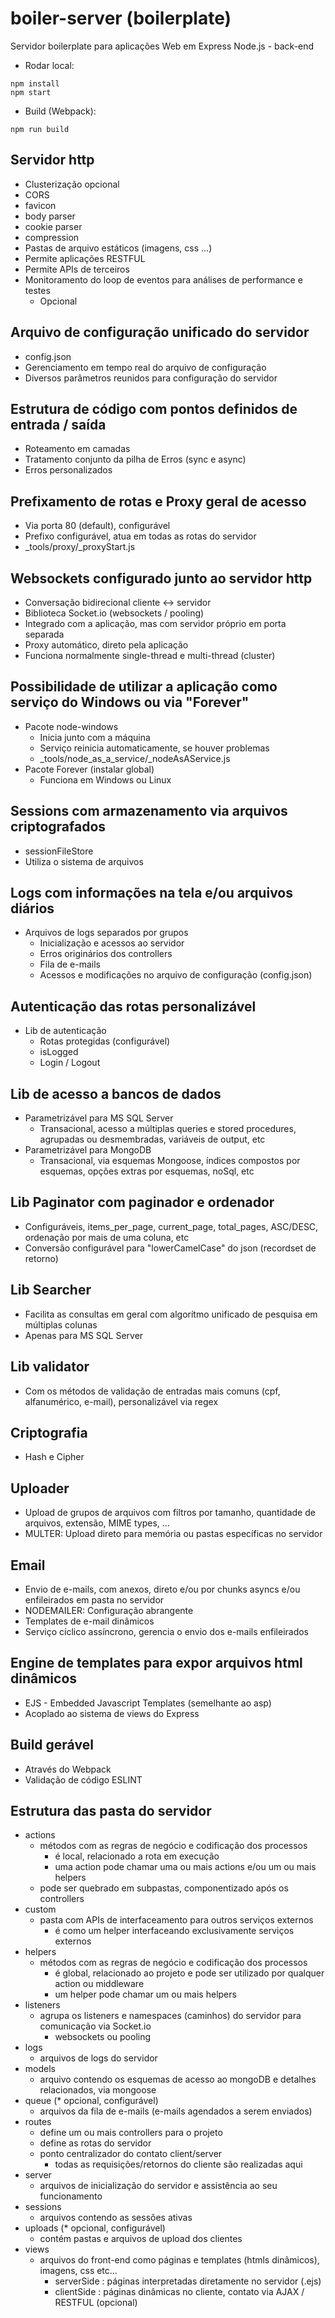 # boiler-server (boilerplate)

Servidor boilerplate para aplicações Web em Express Node.js - back-end

* Rodar local:
```
npm install
npm start
```

* Build (Webpack):
```
npm run build
```

## Servidor http
  * Clusterização opcional
  * CORS
  * favicon
  * body parser
  * cookie parser
  * compression
  * Pastas de arquivo estáticos (imagens, css ...)
  * Permite aplicações RESTFUL
  * Permite APIs de terceiros
  * Monitoramento do loop de eventos para análises de performance e testes
    - Opcional

## Arquivo de configuração unificado do servidor
  * config.json
  * Gerenciamento em tempo real do arquivo de configuração
  * Diversos parâmetros reunidos para configuração do servidor

## Estrutura de código com pontos definidos de entrada / saída
  * Roteamento em camadas
  * Tratamento conjunto da pilha de Erros (sync e async)
  * Erros personalizados

## Prefixamento de rotas e Proxy geral de acesso
  * Via porta 80 (default), configurável
  * Prefixo configurável, atua em todas as rotas do servidor
  * _tools/proxy/_proxyStart.js

## Websockets configurado junto ao servidor http
  * Conversação bidirecional cliente <-> servidor
  * Biblioteca Socket.io (websockets / pooling)
  * Integrado com a aplicação, mas com servidor próprio em porta separada
  * Proxy automático, direto pela aplicação
  * Funciona normalmente single-thread e multi-thread (cluster)

## Possibilidade de utilizar a aplicação como serviço do Windows ou via "Forever"
  * Pacote node-windows
    - Inicia junto com a máquina
    - Serviço reinicia automaticamente, se houver problemas
    - _tools/node_as_a_service/_nodeAsAService.js
  * Pacote Forever (instalar global)
    - Funciona em Windows ou Linux

## Sessions com armazenamento via arquivos criptografados
  * sessionFileStore
  * Utiliza o sistema de arquivos

## Logs com informações na tela e/ou arquivos diários
  * Arquivos de logs separados por grupos
    - Inicialização e acessos ao servidor
    - Erros originários dos controllers
    - Fila de e-mails
    - Acessos e modificações no arquivo de configuração (config.json)

## Autenticação das rotas personalizável
  * Lib de autenticação
    - Rotas protegidas (configurável)
    - isLogged
    - Login / Logout

## Lib de acesso a bancos de dados
  * Parametrizável para MS SQL Server
    - Transacional, acesso a múltiplas queries e stored procedures, agrupadas ou desmembradas, variáveis de output, etc
  * Parametrizável para MongoDB
    - Transacional, via esquemas Mongoose, índices compostos por esquemas, opções extras por esquemas, noSql, etc

## Lib Paginator com paginador e ordenador
  * Configuráveis, items_per_page, current_page, total_pages, ASC/DESC, ordenação por mais de uma coluna, etc
  * Conversão configurável para "lowerCamelCase" do json (recordset de retorno)

## Lib Searcher
  * Facilita as consultas em geral com algorítmo unificado de pesquisa em múltiplas colunas
  * Apenas para MS SQL Server

## Lib validator
  * Com os métodos de validação de entradas mais comuns (cpf, alfanumérico, e-mail), personalizável via regex

## Criptografia
  * Hash e Cipher

## Uploader
  * Upload de grupos de arquivos com filtros por tamanho, quantidade de arquivos, extensão, MIME types, ...
  * MULTER: Upload direto para memória ou pastas específicas no servidor

## Email
  * Envio de e-mails, com anexos, direto e/ou por chunks asyncs e/ou enfileirados em pasta no servidor
  * NODEMAILER: Configuração abrangente
  * Templates de e-mail dinâmicos
  * Serviço cíclico assíncrono, gerencia o envio dos e-mails enfileirados

## Engine de templates para expor arquivos html dinâmicos
  * EJS - Embedded Javascript Templates (semelhante ao asp)
  * Acoplado ao sistema de views do Express

## Build gerável
  * Através do Webpack
  * Validação de código ESLINT

## Estrutura das pasta do servidor
  * actions
    - métodos com as regras de negócio e codificação dos processos
      + é local, relacionado a rota em execução
      + uma action pode chamar uma ou mais actions e/ou um ou mais helpers
    - pode ser quebrado em subpastas, componentizado após os controllers
  * custom
    - pasta com APIs de interfaceamento para outros serviços externos
      + é como um helper interfaceando exclusivamente serviços externos
  * helpers
    - métodos com as regras de negócio e codificação dos processos
      + é global, relacionado ao projeto e pode ser utilizado por qualquer action ou middleware
      + um helper pode chamar um ou mais helpers
  * listeners
    - agrupa os listeners e namespaces (caminhos) do servidor para comunicação via Socket.io
      + websockets ou pooling
  * logs
    - arquivos de logs do servidor
  * models
    - arquivo contendo os esquemas de acesso ao mongoDB e detalhes relacionados, via mongoose
  * queue (* opcional, configurável)
    - arquivos da fila de e-mails (e-mails agendados a serem enviados)
  * routes
    - define um ou mais controllers para o projeto
    - define as rotas do servidor
    - ponto centralizador do contato client/server
      + todas as requisições/retornos do cliente são realizadas aqui
  * server
    - arquivos de inicialização do servidor e assistência ao seu funcionamento
  * sessions
    - arquivos contendo as sessões ativas
  * uploads (* opcional, configurável)
    - contém pastas e arquivos de upload dos clientes
  * views
    - arquivos do front-end como páginas e templates (htmls dinâmicos), imagens, css etc...
      + serverSide : páginas interpretadas diretamente no servidor (.ejs)
      + clientSide : páginas dinâmicas no cliente, contato via AJAX / RESTFUL (opcional)
